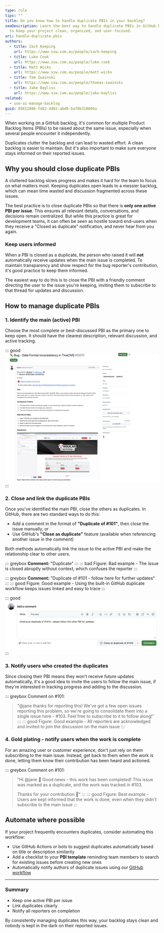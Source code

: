 ```yaml
---
type: rule
tips: ""
title: Do you know how to handle duplicate PBIs in your backlog?
seoDescription: Learn the best way to handle duplicate PBIs in GitHub backlogs
  to keep your project clean, organized, and user-focused.
uri: handle-duplicate-pbis
authors:
  - title: Zach Keeping
    url: https://www.ssw.com.au/people/zach-keeping
  - title: Luke Cook
    url: https://www.ssw.com.au/people/luke-cook
  - title: Matt Wicks
    url: https://www.ssw.com.au/people/matt-wicks
  - title: Tom Iwainski
    url: https://www.ssw.com.au/people/thomas-iwainski
  - title: Jake Bayliss
    url: https://www.ssw.com.au/people/jake-bayliss
related:
  - use-ai-manage-backlog
guid: 85612086-fd82-4d02-abd0-baf0b310004a
---
```


When working on a GitHub backlog, it's common for multiple Product Backlog Items (PBIs) to be raised about the same issue, especially when several people encounter it independently.

Duplicates clutter the backlog and can lead to wasted effort. A clean backlog is easier to maintain. But it's also important to make sure everyone stays informed on their reported issues.

<!--endintro-->

## Why you should close duplicate PBIs

A cluttered backlog slows progress and makes it hard for the team to focus on what matters most. Keeping duplicates open leads to a messier backlog, which can mean time wasted and discussion fragmented across these issues.

The best practice is to close duplicate PBIs so that there is **only one active PBI per issue**. This ensures all relevant details, conversations, and decisions remain centralized. But while this practice is great for development teams, it can often be seen as hostile toward end-users when they receive a "Closed as duplicate" notification, and never hear from you again.

### Keep users informed

When a PBI is closed as a duplicate, the person who raised it will **not** automatically receive updates when the main issue is completed. To maintain transparency and show respect for the bug reporter's contribution, it's good practice to keep them informed.

The easiest way to do this is to close the PBI with a friendly comment directing the user to the issue you're keeping, inviting them to subscribe to that thread for updates and discussion.

## How to manage duplicate PBIs

### 1. Identify the main (active) PBI

Choose the most complete or best-discussed PBI as the primary one to keep open. It should have the clearest description, relevant discussion, and active tracking.

::: good
![Figure: Good example - A clean and well-defined PBI is a good candidate for the main PBI to keep](good-pbi.png "Good bug report")
:::

### 2. Close and link the duplicate PBIs

Once you've identified the main PBI, close the others as duplicates. In GitHub, there are two standard ways to do this:

* Add a comment in the format of **"Duplicate of #101"**, then close the issue manually, or  
* Use GitHub's **"Close as duplicate"** feature (available when referencing another issue in the comment)

Both methods automatically link the issue to the active PBI and make the relationship clear to other users.

::: greybox
**Comment:** "Duplicate"
:::
::: bad
Figure: Bad example - The issue is closed abruptly without context, which confuses the reporter
:::

::: greybox
**Comment:** "Duplicate of #101 - follow here for further updates"
:::
::: good
Figure: Good example - Using the built-in GitHub duplicate workflow keeps issues linked and easy to trace
:::

::: good
![Figure: Good example - Using the built-in "Close as duplicate of..." button is an easy way to close an item while linking to the main PBI. It can be helpful to leave comment here for additional context](close-as-duplicate-button.png "Close as duplicate button")
:::

### 3. Notify users who created the duplicates

Since closing their PBI means they won't receive future updates automatically, it's a good idea to invite the users to follow the main issue, if they're interested in tracking progress and adding to the discussion.

::: greybox
Comment on #101:  
> "@jane thanks for reporting this! We've got a few open issues reporting this problem, so we're going to consolidate them into a single issue here - #103. Feel free to subscribe to it to follow along!"
:::
::: good
Figure: Good example - All reporters are acknowledged and invited to join the discussion on the main issue
:::

### 4. Gold plating - notify users when the work is complete

For an amazing user or customer experience, don't just rely on them subscribing to the main issue. Instead, get back to them when the work is done, letting them know their contribution has been heard and actioned.

::: greybox
Comment on #101:  
> "Hi @jane 👋
> Good news - this work has been completed! This issue was marked as a duplicate, and the work was tracked in #103.
>
> Thanks for your contribution 🙏"
:::
::: good
Figure: Best example - Users are kept informed that the work is done, even when they didn't subscribe to the main issue
:::

## Automate where possible

If your project frequently encounters duplicates, consider automating this workflow:

* Use GitHub Actions or bots to suggest duplicates automatically based on title or description similarity
* Add a checklist to your **PBI template** reminding team members to search for existing issues before creating new ones
* Automatically notify authors of duplicate issues using our [GitHub workflow](https://github.com/SSWConsulting/SSW.GitHub.Template/blob/main/.github/workflows/duplicate-issue-notifier.yml)

---

### Summary

* Keep one active PBI per issue
* Link duplicates clearly
* Notify all reporters on completion

By consistently managing duplicates this way, your backlog stays clean and nobody is kept in the dark on their reported issues.
